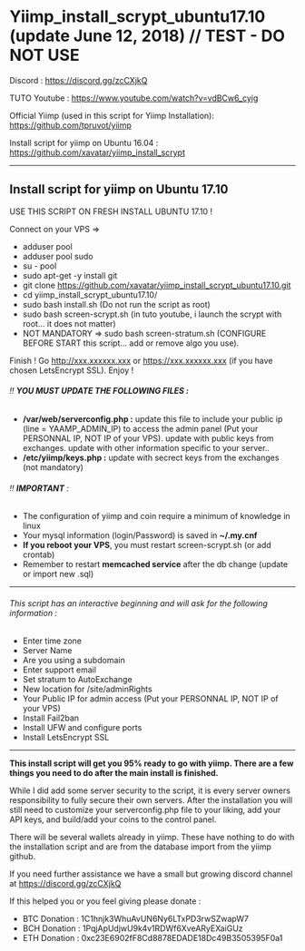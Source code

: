 # Yiimp_install_scrypt_ubuntu17.10 (update June 12, 2018) // TEST - DO NOT USE


Discord : https://discord.gg/zcCXjkQ

TUTO Youtube : https://www.youtube.com/watch?v=vdBCw6_cyig

Official Yiimp (used in this script for Yiimp Installation): https://github.com/tpruvot/yiimp

Install script for yiimp on Ubuntu 16.04 : https://github.com/xavatar/yiimp_install_scrypt


***********************************

## Install script for yiimp on Ubuntu 17.10

USE THIS SCRIPT ON FRESH INSTALL UBUNTU 17.10 !

Connect on your VPS =>
- adduser pool
- adduser pool sudo
- su - pool
- sudo apt-get -y install git
- git clone https://github.com/xavatar/yiimp_install_scrypt_ubuntu17.10.git
- cd yiimp_install_scrypt_ubuntu17.10/
- sudo bash install.sh (Do not run the script as root)
- sudo bash screen-scrypt.sh (in tuto youtube, i launch the scrypt with root... it does not matter)
- NOT MANDATORY => sudo bash screen-stratum.sh (CONFIGURE BEFORE START this script... add or remove algo you use).

Finish !
Go http://xxx.xxxxxx.xxx or https://xxx.xxxxxx.xxx (if you have chosen LetsEncrypt SSL). Enjoy !

###### :bangbang: **YOU MUST UPDATE THE FOLLOWING FILES :**
- **/var/web/serverconfig.php :** update this file to include your public ip (line = YAAMP_ADMIN_IP) to access the admin panel (Put your PERSONNAL IP, NOT IP of your VPS). update with public keys from exchanges. update with other information specific to your server..
- **/etc/yiimp/keys.php :** update with secrect keys from the exchanges (not mandatory)


###### :bangbang: **IMPORTANT** : 

- The configuration of yiimp and coin require a minimum of knowledge in linux
- Your mysql information (login/Password) is saved in **~/.my.cnf**
- **If you reboot your VPS**, you must restart screen-scrypt.sh (or add crontab)
- Remember to restart **memcached service** after the db change (update or import new .sql)

***********************************

###### This script has an interactive beginning and will ask for the following information :

- Enter time zone
- Server Name 
- Are you using a subdomain
- Enter support email
- Set stratum to AutoExchange
- New location for /site/adminRights
- Your Public IP for admin access (Put your PERSONNAL IP, NOT IP of your VPS)
- Install Fail2ban
- Install UFW and configure ports
- Install LetsEncrypt SSL

***********************************

**This install script will get you 95% ready to go with yiimp. There are a few things you need to do after the main install is finished.**

While I did add some server security to the script, it is every server owners responsibility to fully secure their own servers. After the installation you will still need to customize your serverconfig.php file to your liking, add your API keys, and build/add your coins to the control panel. 

There will be several wallets already in yiimp. These have nothing to do with the installation script and are from the database import from the yiimp github. 

If you need further assistance we have a small but growing discord channel at https://discord.gg/zcCXjkQ

If this helped you or you feel giving please donate : 
- BTC Donation : 1C1hnjk3WhuAvUN6Ny6LTxPD3rwSZwapW7
- BCH Donation : 1PqjApUdjwU9k4v1RDWf6XveARyEXaiGUz
- ETH Donation : 0xc23E6902fF8Cd8878EDADE18Dc49B3505395F0a1

